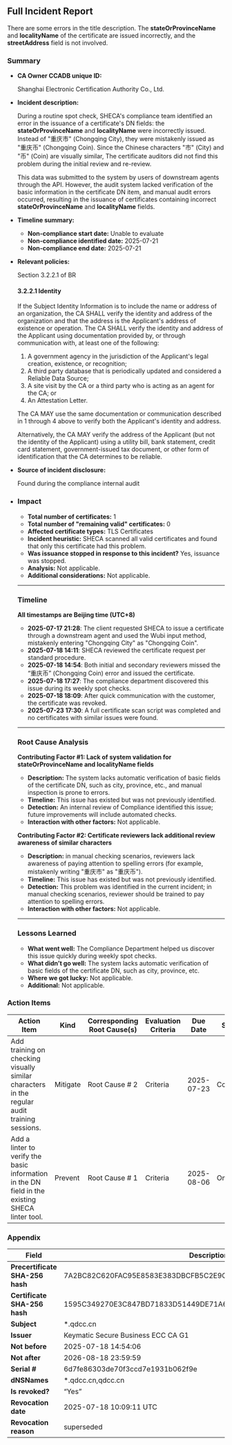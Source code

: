 ## Full Incident Report

There are some errors in the title description. The **stateOrProvinceName** and **localityName** of the certificate are issued incorrectly, and the **streetAddress** field is not involved.

### Summary

- **CA Owner CCADB unique ID:** 

  Shanghai Electronic Certification Authority Co., Ltd.

- **Incident description:** 

  During a routine spot check, SHECA's compliance team identified an error in the issuance of a certificate's DN fields: the **stateOrProvinceName** and **localityName** were incorrectly issued. Instead of "重庆市" (Chongqing City), they were mistakenly issued as "重庆币" (Chongqing Coin). Since the Chinese characters "市" (City) and "币" (Coin) are visually similar, The certificate auditors did not find this problem during the initial review and re-review.

  This data was submitted to the system by users of downstream agents through the API. However, the audit system lacked verification of the basic information in the certificate DN item, and manual audit errors occurred, resulting in the issuance of certificates containing incorrect **stateOrProvinceName** and **localityName** fields.

- **Timeline summary:**

  - **Non-compliance start date:**   Unable to evaluate
  - **Non-compliance identified date:**   2025-07-21
  - **Non-compliance end date:**   2025-07-21

- **Relevant policies:**  

  Section 3.2.2.1 of BR

  #### 3.2.2.1 Identity

  If the Subject Identity Information is to include the name or address of an organization, the CA SHALL verify the identity and address of the organization and that the address is the Applicant's address of existence or operation. The CA SHALL verify the identity and address of the Applicant using documentation provided by, or through communication with, at least one of the following:

  1. A government agency in the jurisdiction of the Applicant's legal creation, existence, or recognition;
  2. A third party database that is periodically updated and considered a Reliable Data Source;
  3. A site visit by the CA or a third party who is acting as an agent for the CA; or
  4. An Attestation Letter.

  The CA MAY use the same documentation or communication described in 1 through 4 above to verify both the Applicant's identity and address.

  Alternatively, the CA MAY verify the address of the Applicant (but not the identity of the Applicant) using a utility bill, bank statement, credit card statement, government-issued tax document, or other form of identification that the CA determines to be reliable.

- **Source of incident disclosure:** 

  Found during the compliance internal audit

- ### **Impact**

  - **Total number of certificates:** 1
  - **Total number of "remaining valid" certificates:** 0
  - **Affected certificate types:** TLS Certificates
  - **Incident heuristic:** SHECA scanned all valid certificates and found that only this certificate had this problem.
  - **Was issuance stopped in response to this incident?** Yes, issuance was stopped.
  - **Analysis:** Not applicable.
  - **Additional considerations:** Not applicable.

  ------

  ### **Timeline**

  **All timestamps are Beijing time (UTC+8)**

  - **2025-07-17 21:28**: The client requested SHECA to issue a certificate through a downstream agent and used the Wubi input method, mistakenly entering "Chongqing City" as "Chongqing Coin".
  - **2025-07-18 14:11**: SHECA reviewed the certificate request per standard procedure.
  - **2025-07-18 14:54**: Both initial and secondary reviewers missed the “重庆币” (Chongqing Coin) error and issued the certificate.
  - **2025-07-18 17:27**: The compliance department discovered this issue during its weekly spot checks.
  - **2025-07-18 18:09**: After quick communication with the customer, the certificate was revoked.
  - **2025-07-23 17:30**: A full certificate scan script was completed and no certificates with similar issues were found.

  ------

  ### **Root Cause Analysis**

  **Contributing Factor #1: Lack of system validation for stateOrProvinceName and localityName fields**

  - **Description:** The system lacks automatic verification of basic fields of the certificate DN, such as city, province, etc., and manual inspection is prone to errors.
  - **Timeline:** This issue has existed but was not previously identified.
  - **Detection:** An internal review of Compliance identified this issue; future improvements will include automated checks.
  - **Interaction with other factors:** Not applicable.

  **Contributing Factor #2: Certificate reviewers lack additional review awareness of similar characters**

  - **Description:** in manual checking scenarios, reviewers lack awareness of paying attention to spelling errors (for example, mistakenly writing "重庆市" as "重庆币").
  - **Timeline:** This issue has existed but was not previously identified.
  - **Detection:** This problem was identified in the current incident; in manual checking scenarios, reviewer should be trained to pay attention to spelling errors.
  - **Interaction with other factors:** Not applicable.

  ------

  ### **Lessons Learned**

  - **What went well:** The Compliance Department helped us discover this issue quickly during weekly spot checks.
  - **What didn’t go well:** The system lacks automatic verification of basic fields of the certificate DN, such as city, province, etc.
  - **Where we got lucky:** Not applicable.
  - **Additional:** Not applicable.

### Action Items

| Action Item                                                  | Kind     | Corresponding Root Cause(s) | Evaluation Criteria | Due Date   | Status   |
| ------------------------------------------------------------ | -------- | --------------------------- | ------------------- | ---------- | -------- |
| Add training on checking visually similar characters in the regular audit training sessions. | Mitigate | Root Cause # 2              | Criteria            | 2025-07-23 | Complete |
| Add a linter to verify the basic information in the DN field in the existing SHECA linter tool. | Prevent  | Root Cause # 1              | Criteria            | 2025-08-06 | Ongoing  |

### Appendix

| Field                           | Description                                                  |
| ------------------------------- | ------------------------------------------------------------ |
| **Precertificate SHA-256 hash** | 7A2BC82C620FAC95E8583E383DBCFB5C2E9CEA767286FFF6F0B9D96A823EB53E |
| **Certificate SHA-256 hash**    | 1595C349270E3C847BD71833D51449DE71A635B9C8F68D7125FDA458BAD10FA6 |
| **Subject**                     | *.qdcc.cn                                                    |
| **Issuer**                      | Keymatic Secure Business ECC CA G1                           |
| **Not before**                  | 2025-07-18 14:54:06                                          |
| **Not after**                   | 2026-08-18 23:59:59                                          |
| **Serial #**                    | 6d7fe86303de70f3ccd7e1931b062f9e                             |
| **dNSNames**                    | *.qdcc.cn,qdcc.cn                                            |
| **Is revoked?**                 | “Yes”                                                        |
| **Revocation date**             | 2025-07-18 10:09:11 UTC                                      |
| **Revocation reason**           | superseded                                                   |
